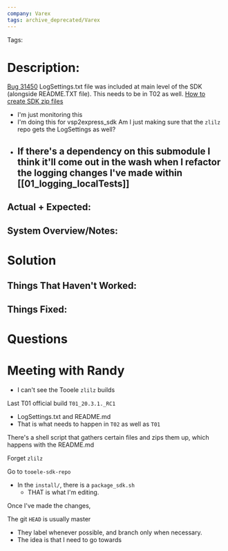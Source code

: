 ```yaml
---
company: Varex
tags: archive_deprecated/Varex
---
```

Tags:
# Description:
[Bug 31450](https://fpbugs/issues/31450)
LogSettings.txt file was included at main level of the SDK (alongside README.TXT file). This needs to be in T02 as well. 
[How to create SDK zip files](https://fpgit/?#/c/10827/)
- I'm just monitoring this 
- I'm doing this for vsp2express_sdk
Am I just making sure that the `zlilz` repo gets the LogSettings as well?
- If there's a dependency on this submodule I think it'll come out in the wash when I refactor the logging changes I've made within [[01_logging_localTests]]
	- 
## Actual + Expected:
## System Overview/Notes:
# Solution
## Things That Haven't Worked:
## Things Fixed:
# Questions

# Meeting with Randy
- I can't see the Tooele `zlilz` builds

Last T01 official build  `T01_20.3.1._RC1`
- LogSettings.txt and README.md
- That is what needs to happen in `T02` as well as `T01`

There's a shell script that gathers certain files and zips them up, which happens with the README.md

Forget `zlilz`

Go to `tooele-sdk-repo`
- In the `install/`, there is a `package_sdk.sh`
	- THAT is what I'm editing.

Once I've made the changes, 

The git `HEAD` is usually master
- They label whenever possible, and branch only when necessary. 
- The idea is that I need to go towards